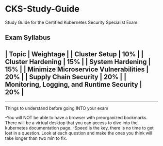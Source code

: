 # CKS-Study-Guide
Study Guide for the Certified Kubernetes Security Specialist Exam


Exam Syllabus
-----------------------------------------------------------
| Topic	                                     | Weightage  | 
| Cluster Setup	                             | 10%        |
| Cluster Hardening	                         | 15%        |
| System Hardening	                         | 15%        |
| Minimize Microservice Vulnerabilities	     | 20%        |
| Supply Chain Security	                     | 20%        |
| Monitoring, Logging, and Runtime Security	 | 20%        |
-----------------------------------------------------------

--------------------------------------------------------

Things to understand before going INTO your exam

-You will NOT be able to have a browser with preorganized bookmarks. There will be a virtual desktop that you can access to dive into the kubernetes documentation page.
-Speed is the key, there is no time to get lost in a question. Look at each question and make the ones you think will take longer than two min to fix.
